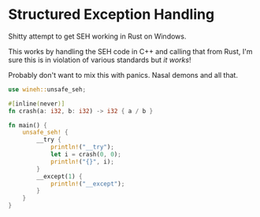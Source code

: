 Structured Exception Handling
=============================

Shitty attempt to get SEH working in Rust on Windows.

This works by handling the SEH code in C++ and calling that from Rust, I'm sure this is in violation of various standards but _it works_!

Probably don't want to mix this with panics. Nasal demons and all that.

```rust
use wineh::unsafe_seh;

#[inline(never)]
fn crash(a: i32, b: i32) -> i32 { a / b }

fn main() {
	unsafe_seh! {
		__try {
			println!("__try");
			let i = crash(0, 0);
			println!("{}", i);
		}
		__except(1) {
			println!("__except");
		}
	}
}
```
